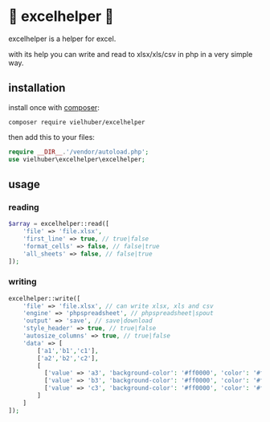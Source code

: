 # 📗 excelhelper 📗

excelhelper is a helper for excel.

with its help you can write and read to xlsx/xls/csv in php in a very simple way.

## installation

install once with [composer](https://getcomposer.org/):

```
composer require vielhuber/excelhelper
```

then add this to your files:

```php
require __DIR__.'/vendor/autoload.php';
use vielhuber\excelhelper\excelhelper;
```

## usage

### reading

```php
$array = excelhelper::read([
    'file' => 'file.xlsx',
    'first_line' => true, // true|false
    'format_cells' => false, // false|true
    'all_sheets' => false, // false|true
]);
```

### writing

```php
excelhelper::write([
    'file' => 'file.xlsx', // can write xlsx, xls and csv
    'engine' => 'phpspreadsheet', // phpspreadsheet|spout
    'output' => 'save', // save|download
    'style_header' => true, // true|false
    'autosize_columns' => true, // true|false
    'data' => [
        ['a1','b1','c1'],
        ['a2','b2','c2'],
        [
          ['value' => 'a3', 'background-color': '#ff0000', 'color': '#ffffff', 'font-weight': 'bold', 'border': '1px solid #000', 'text-align': 'center'],
          ['value' => 'b3', 'background-color': '#ff0000', 'color': '#ffffff', 'font-weight': 'bold', 'border': '1px solid #000', 'text-align': 'left'],
          ['value' => 'c3', 'background-color': '#ff0000', 'color': '#ffffff', 'font-weight': 'bold', 'border': '1px solid #000', 'text-align': 'right'],
        ]
    ]
]);
```
